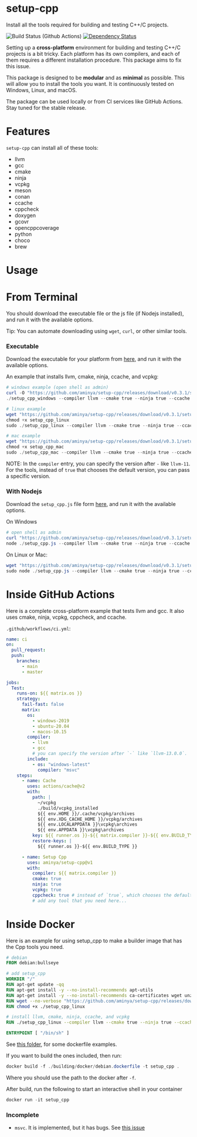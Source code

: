 # setup-cpp

Install all the tools required for building and testing C++/C projects.

![Build Status (Github Actions)](https://github.com/aminya/setup-cpp/workflows/CI/badge.svg)
[![Dependency Status](https://david-dm.org/aminya/setup-cpp.svg)](https://david-dm.org/aminya/setup-cpp)

Setting up a **cross-platform** environment for building and testing C++/C projects is a bit tricky. Each platform has its own compilers, and each of them requires a different installation procedure. This package aims to fix this issue.

This package is designed to be **modular** and as **minimal** as possible. This will allow you to install the tools you want. It is continuously tested on Windows, Linux, and macOS.

The package can be used locally or from CI services like GitHub Actions. Stay tuned for the stable release.

# Features

`setup-cpp` can install all of these tools:

- llvm
- gcc
- cmake
- ninja
- vcpkg
- meson
- conan
- ccache
- cppcheck
- doxygen
- gcovr
- opencppcoverage
- python
- choco
- brew

# Usage

# From Terminal

You should download the executable file or the js file (if Nodejs installed), and run it with the available options.

Tip: You can automate downloading using `wget`, `curl`, or other similar tools.

### Executable

Download the executable for your platform from [here](https://github.com/aminya/setup-cpp/releases/tag/v0.3.1), and run it with the available options.

An example that installs llvm, cmake, ninja, ccache, and vcpkg:

```ps1
# windows example (open shell as admin)
curl -O "https://github.com/aminya/setup-cpp/releases/download/v0.3.1/setup_cpp_windows.exe"
./setup_cpp_windows --compiler llvm --cmake true --ninja true --ccache true --vcpkg true
```

```ps1
# linux example
wget "https://github.com/aminya/setup-cpp/releases/download/v0.3.1/setup_cpp_linux"
chmod +x setup_cpp_linux
sudo ./setup_cpp_linux --compiler llvm --cmake true --ninja true --ccache true --vcpkg true
```

```ps1
# mac example
wget "https://github.com/aminya/setup-cpp/releases/download/v0.3.1/setup_cpp_mac"
chmod +x setup_cpp_mac
sudo ./setup_cpp_mac --compiler llvm --cmake true --ninja true --ccache true --vcpkg true
```

NOTE: In the `compiler` entry, you can specify the version after `-` like `llvm-11`.
For the tools, instead of `true` that chooses the default version, you can pass a specific version.

### With Nodejs

Download the `setup_cpp.js` file form [here](https://github.com/aminya/setup-cpp/releases/download/v0.3.1/setup_cpp.js), and run it with the available options.

On Windows

```ps1
# open shell as admin
curl "https://github.com/aminya/setup-cpp/releases/download/v0.3.1/setup_cpp.js"
node ./setup_cpp.js --compiler llvm --cmake true --ninja true --ccache true --vcpkg true
```

On Linux or Mac:

```ps1
wget "https://github.com/aminya/setup-cpp/releases/download/v0.3.1/setup_cpp.js"
sudo node ./setup_cpp.js --compiler llvm --cmake true --ninja true --ccache true --vcpkg true
```

# Inside GitHub Actions

Here is a complete cross-platform example that tests llvm and gcc. It also uses cmake, ninja, vcpkg, cppcheck, and ccache.

`.github/workflows/ci.yml`:

```yaml
name: ci
on:
  pull_request:
  push:
    branches:
      - main
      - master

jobs:
  Test:
    runs-on: ${{ matrix.os }}
    strategy:
      fail-fast: false
      matrix:
        os:
          - windows-2019
          - ubuntu-20.04
          - macos-10.15
        compiler:
          - llvm
          - gcc
          # you can specify the version after `-` like `llvm-13.0.0`.
        include:
          - os: "windows-latest"
            compiler: "msvc"
    steps:
      - name: Cache
        uses: actions/cache@v2
        with:
          path: |
            ~/vcpkg
            ./build/vcpkg_installed
            ${{ env.HOME }}/.cache/vcpkg/archives
            ${{ env.XDG_CACHE_HOME }}/vcpkg/archives
            ${{ env.LOCALAPPDATA }}\vcpkg\archives
            ${{ env.APPDATA }}\vcpkg\archives
          key: ${{ runner.os }}-${{ matrix.compiler }}-${{ env.BUILD_TYPE }}-${{ hashFiles('**/CMakeLists.txt') }}-${{ hashFiles('./vcpkg.json')}}
          restore-keys: |
            ${{ runner.os }}-${{ env.BUILD_TYPE }}

      - name: Setup Cpp
        uses: aminya/setup-cpp@v1
        with:
          compiler: ${{ matrix.compiler }}
          cmake: true
          ninja: true
          vcpkg: true
          cppcheck: true # instead of `true`, which chooses the default version, you can pass a specific version.
          # add any tool that you need here...
```

# Inside Docker

Here is an example for using setup_cpp to make a builder image that has the Cpp tools you need.

```dockerfile
# debian
FROM debian:bullseye

# add setup_cpp
WORKDIR "/"
RUN apt-get update -qq
RUN apt-get install -y --no-install-recommends apt-utils
RUN apt-get install -y --no-install-recommends ca-certificates wget unzip
RUN wget --no-verbose "https://github.com/aminya/setup-cpp/releases/download/v0.3.1/setup_cpp_linux"
RUN chmod +x ./setup_cpp_linux

# install llvm, cmake, ninja, ccache, and vcpkg
RUN ./setup_cpp_linux --compiler llvm --cmake true --ninja true --ccache true --vcpkg true

ENTRYPOINT [ "/bin/sh" ]
```

See [this folder](https://github.com/aminya/setup-cpp/tree/master/building/docker), for some dockerfile examples.

If you want to build the ones included, then run:

```ps1
docker build -f ./building/docker/debian.dockerfile -t setup_cpp .
```

Where you should use the path to the docker after `-f`.

After build, run the following to start an interactive shell in your container

```ps1
docker run -it setup_cpp
```

### Incomplete

- `msvc`. It is implemented, but it has bugs. See [this issue](https://github.com/aminya/setup-cpp/issues/1)
